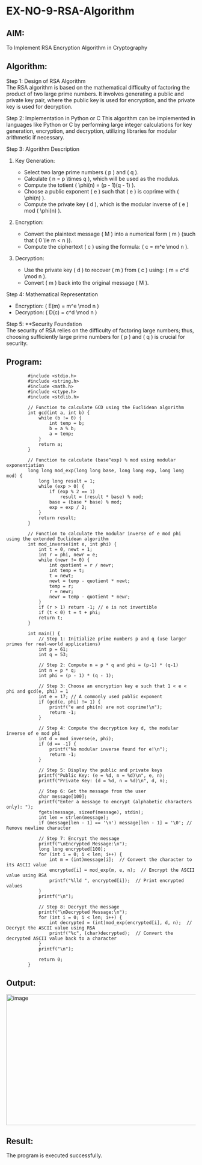 # EX-NO-9-RSA-Algorithm

## AIM:
To Implement RSA Encryption Algorithm in Cryptography

## Algorithm:


Step 1: Design of RSA Algorithm  
The RSA algorithm is based on the mathematical difficulty of factoring the product of two large prime numbers. It involves generating a public and private key pair, where the public key is used for encryption, and the private key is used for decryption.

Step 2: Implementation in Python or C 
This algorithm can be implemented in languages like Python or C by performing large integer calculations for key generation, encryption, and decryption, utilizing libraries for modular arithmetic if necessary.

Step 3: Algorithm Description  
1. Key Generation:
   - Select two large prime numbers \( p \) and \( q \).
   - Calculate \( n = p \times q \), which will be used as the modulus.
   - Compute the totient \( \phi(n) = (p - 1)(q - 1) \).
   - Choose a public exponent \( e \) such that \( e \) is coprime with \( \phi(n) \).
   - Compute the private key \( d \), which is the modular inverse of \( e \) mod \( \phi(n) \).

2. Encryption:
   - Convert the plaintext message \( M \) into a numerical form \( m \) (such that \( 0 \le m < n \)).
   - Compute the ciphertext \( c \) using the formula: \( c = m^e \mod n \).

3. Decryption:
   - Use the private key \( d \) to recover \( m \) from \( c \) using: \( m = c^d \mod n \).
   - Convert \( m \) back into the original message \( M \).

Step 4: Mathematical Representation  
- Encryption: \( E(m) = m^e \mod n \)
- Decryption: \( D(c) = c^d \mod n \)

Step 5: **Security Foundation  
The security of RSA relies on the difficulty of factoring large numbers; thus, choosing sufficiently large prime numbers for \( p \) and \( q \) is crucial for security.

## Program:

            #include <stdio.h>
            #include <string.h>
            #include <math.h>
            #include <ctype.h>
            #include <stdlib.h>
            
            // Function to calculate GCD using the Euclidean algorithm
            int gcd(int a, int b) {
                while (b != 0) {
                    int temp = b;
                    b = a % b;
                    a = temp;
                }
                return a;
            }
            
            // Function to calculate (base^exp) % mod using modular exponentiation
            long long mod_exp(long long base, long long exp, long long mod) {
                long long result = 1;
                while (exp > 0) {
                    if (exp % 2 == 1)
                        result = (result * base) % mod;
                    base = (base * base) % mod;
                    exp = exp / 2;
                }
                return result;
            }
            
            // Function to calculate the modular inverse of e mod phi using the extended Euclidean algorithm
            int mod_inverse(int e, int phi) {
                int t = 0, newt = 1;
                int r = phi, newr = e;
                while (newr != 0) {
                    int quotient = r / newr;
                    int temp = t;
                    t = newt;
                    newt = temp - quotient * newt;
                    temp = r;
                    r = newr;
                    newr = temp - quotient * newr;
                }
                if (r > 1) return -1; // e is not invertible
                if (t < 0) t = t + phi;
                return t;
            }
            
            int main() {
                // Step 1: Initialize prime numbers p and q (use larger primes for real-world applications)
                int p = 61;
                int q = 53;
                
                // Step 2: Compute n = p * q and phi = (p-1) * (q-1)
                int n = p * q;
                int phi = (p - 1) * (q - 1);
            
                // Step 3: Choose an encryption key e such that 1 < e < phi and gcd(e, phi) = 1
                int e = 17; // A commonly used public exponent
                if (gcd(e, phi) != 1) {
                    printf("e and phi(n) are not coprime!\n");
                    return -1;
                }
            
                // Step 4: Compute the decryption key d, the modular inverse of e mod phi
                int d = mod_inverse(e, phi);
                if (d == -1) {
                    printf("No modular inverse found for e!\n");
                    return -1;
                }
            
                // Step 5: Display the public and private keys
                printf("Public Key: (e = %d, n = %d)\n", e, n);
                printf("Private Key: (d = %d, n = %d)\n", d, n);
            
                // Step 6: Get the message from the user
                char message[100];
                printf("Enter a message to encrypt (alphabetic characters only): ");
                fgets(message, sizeof(message), stdin);
                int len = strlen(message);
                if (message[len - 1] == '\n') message[len - 1] = '\0'; // Remove newline character
            
                // Step 7: Encrypt the message
                printf("\nEncrypted Message:\n");
                long long encrypted[100];
                for (int i = 0; i < len; i++) {
                    int m = (int)message[i];  // Convert the character to its ASCII value
                    encrypted[i] = mod_exp(m, e, n);  // Encrypt the ASCII value using RSA
                    printf("%lld ", encrypted[i]);  // Print encrypted values
                }
                printf("\n");
            
                // Step 8: Decrypt the message
                printf("\nDecrypted Message:\n");
                for (int i = 0; i < len; i++) {
                    int decrypted = (int)mod_exp(encrypted[i], d, n);  // Decrypt the ASCII value using RSA
                    printf("%c", (char)decrypted);  // Convert the decrypted ASCII value back to a character
                }
                printf("\n");
            
                return 0;
            }
            

## Output:

<img width="764" height="349" alt="image" src="https://github.com/user-attachments/assets/a1b0768d-d9de-4fb8-bec4-19091cee9d23" />



## Result:
 The program is executed successfully.
